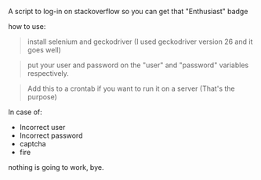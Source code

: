A script to log-in on stackoverflow so you can get that "Enthusiast" badge

how to use:
> install selenium and geckodriver (I used geckodriver version 26 and it goes well)

> put your user and password on the "user" and "password" variables respectively.

> Add this to a crontab if you want to run it on a server (That's the purpose)

In case of:
- Incorrect user
- Incorrect password
- captcha
- fire

nothing is going to work, bye.
